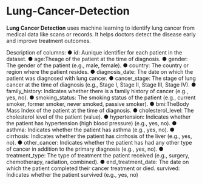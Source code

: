 # Lung-Cancer-Detection
**Lung Cancer Detection** uses machine learning to identify lung cancer from medical data like scans or records. It helps doctors detect the disease early and improve treatment outcomes.

Description of columns:
 ● id: Aunique identifier for each patient in the dataset.
 ● age:Theage of the patient at the time of diagnosis.
 ● gender: The gender of the patient (e.g., male, female).
 ● country: The country or region where the patient resides.
 ● diagnosis_date: The date on which the patient was diagnosed with lung cancer.
 ● cancer_stage: The stage of lung cancer at the time of diagnosis (e.g., Stage I, Stage II,
 Stage III, Stage IV).
 ● family_history: Indicates whether there is a family history of cancer (e.g., yes, no).
 ● smoking_status: The smoking status of the patient (e.g., current smoker, former smoker,
 never smoked, passive smoker).
 ● bmi:TheBody Mass Index of the patient at the time of diagnosis.
 ● cholesterol_level: The cholesterol level of the patient (value).
 ● hypertension: Indicates whether the patient has hypertension (high blood pressure) (e.g.,
 yes, no).
 ● asthma: Indicates whether the patient has asthma (e.g., yes, no).
 ● cirrhosis: Indicates whether the patient has cirrhosis of the liver (e.g., yes, no).
 ● other_cancer: Indicates whether the patient has had any other type of cancer in addition to
 the primary diagnosis (e.g., yes, no).
 ● treatment_type: The type of treatment the patient received (e.g., surgery, chemotherapy,
 radiation, combined).
 ● end_treatment_date: The date on which the patient completed their cancer treatment or died.
 survived: Indicates whether the patient survived (e.g., yes, no)
